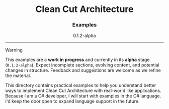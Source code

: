 <h1 align="center">Clean Cut Architecture</h1>
<h3 align="center">Examples</h3>
<p align="center">0.1.2-alpha</p>

---

> [!WARNING]
> This examples are a **work in progress** and currently in its **alpha** stage (`0.1.2-alpha`). Expect incomplete sections, evolving content, and potential changes in structure. Feedback and suggestions are welcome as we refine the material.

This directory contains practical examples to help you understand better ways to implement Clean Cut Architecture with real-world like applications. Because I am a C# developer, I will start with examples in the C# language. I'd keep the door open to expand language support in the future.
